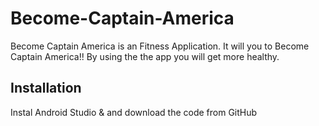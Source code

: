 # Become-Captain-America
Become Captain America is an Fitness Application. It will you to Become Captain America!! By using the the app you will get more healthy.


## Installation 
Instal Android Studio & and download the code from GitHub



